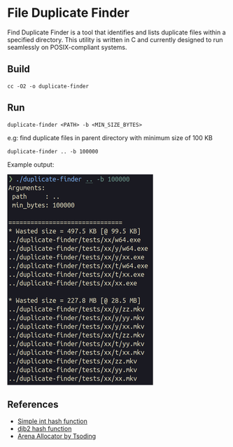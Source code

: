 # File Duplicate Finder

Find Duplicate Finder is a tool that identifies and lists duplicate
files within a specified directory.
This utility is written in C and currently designed to 
run seamlessly on POSIX-compliant systems.

## Build

```console
cc -O2 -o duplicate-finder
```

## Run

```console
duplicate-finder <PATH> -b <MIN_SIZE_BYTES>
```

e.g:
find duplicate files in parent directory with minimum size of 100 KB

```console
duplicate-finder .. -b 100000
```

Example output:

![Example output](./doc/example.png)

## References

- [Simple int hash function](https://stackoverflow.com/a/12996028)
- [djb2 hash function](https://gist.github.com/MohamedTaha98/ccdf734f13299efb73ff0b12f7ce429f)
- [Arena Allocator by Tsoding](https://github.com/tsoding/arena)

